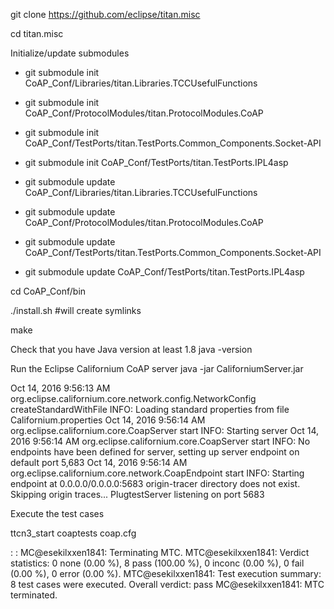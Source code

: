 git clone https://github.com/eclipse/titan.misc

cd titan.misc

Initialize/update submodules


* git submodule init CoAP_Conf/Libraries/titan.Libraries.TCCUsefulFunctions
* git submodule init CoAP_Conf/ProtocolModules/titan.ProtocolModules.CoAP
* git submodule init CoAP_Conf/TestPorts/titan.TestPorts.Common_Components.Socket-API
* git submodule init CoAP_Conf/TestPorts/titan.TestPorts.IPL4asp



* git submodule update CoAP_Conf/Libraries/titan.Libraries.TCCUsefulFunctions
* git submodule update CoAP_Conf/ProtocolModules/titan.ProtocolModules.CoAP
* git submodule update CoAP_Conf/TestPorts/titan.TestPorts.Common_Components.Socket-API
* git submodule update CoAP_Conf/TestPorts/titan.TestPorts.IPL4asp






cd CoAP_Conf/bin

./install.sh #will create symlinks

make

Check that you have Java version at least 1.8
 java -version

Run the Eclipse Californium CoAP server
 java -jar CaliforniumServer.jar



Oct 14, 2016 9:56:13 AM org.eclipse.californium.core.network.config.NetworkConfig createStandardWithFile
INFO: Loading standard properties from file Californium.properties
Oct 14, 2016 9:56:14 AM org.eclipse.californium.core.CoapServer start
INFO: Starting server
Oct 14, 2016 9:56:14 AM org.eclipse.californium.core.CoapServer start
INFO: No endpoints have been defined for server, setting up server endpoint on default port 5,683
Oct 14, 2016 9:56:14 AM org.eclipse.californium.core.network.CoapEndpoint start
INFO: Starting endpoint at 0.0.0.0/0.0.0.0:5683
origin-tracer directory does not exist. Skipping origin traces...
PlugtestServer listening on port 5683


Execute the test cases 

ttcn3_start coaptests coap.cfg


:
:
MC@esekilxxen1841: Terminating MTC.
MTC@esekilxxen1841: Verdict statistics: 0 none (0.00 %), 8 pass (100.00 %), 0 inconc (0.00 %), 0 fail (0.00 %), 0 error (0.00 %).
MTC@esekilxxen1841: Test execution summary: 8 test cases were executed. Overall verdict: pass
MC@esekilxxen1841: MTC terminated.


